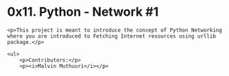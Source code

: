 <body>
	<h1>0x11. Python - Network #1</h1>

	<p>This project is meant to introduce the concept of Python Networking where you are introduced to Fetching Internet resources using urllib package.</p>

	<ul>
		<p>Contributors:</p>
		<p><i>Malvin Muthuuri</i></p>
</body>

